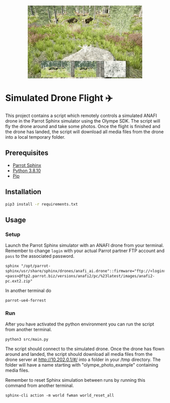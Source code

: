 <p align="center">
  <img src="/media/drone-flying.gif" alt="Drone taking off in simulator"/>
</p>


# Simulated Drone Flight ✈️

This project contains a script which remotely controls a simulated ANAFI drone in the Parrot Sphinx simulator using the Olympe SDK.  The script will fly the drone around and take some photos. Once the flight is finished and the drone has landed, the script will download all media files from the drone into a local temporary folder.

## Prerequisites

* [Parrot Sphinx](https://developer.parrot.com/docs/sphinx/)
* [Python 3.8.10](https://www.python.org/downloads/) 
* [Pip](https://pip.pypa.io/en/stable/cli/pip_download/)

## Installation


```sh 
pip3 install -r requirements.txt
```

## Usage

### Setup
Launch the Parrot Sphinx simulator with an ANAFI drone from your terminal. Remember to change ```login```  with your actual Parrot partner FTP account and ```pass``` to the associated password.
```
sphinx "/opt/parrot-sphinx/usr/share/sphinx/drones/anafi_ai.drone"::firmware="ftp://<login>:<pass>@ftp2.parrot.biz/versions/anafi2/pc/%23latest/images/anafi2-pc.ext2.zip"
```
In another terminal do
```
parrot-ue4-forrest
```
### Run
After you have activated the python environment you can run the script from another terminal.
```
python3 src/main.py
```
The script should connect to the simulated drone. Once the drone has flown around  and landed, the script should download all media files from the drone server at http://10.202.0.1/#/ into a folder in your /tmp directory. The folder will have a name starting with "olympe_photo_example" containing media files.

Remember to reset Sphinx simulation between runs by running this command from another terminal.
```
sphinx-cli action -m world fwman world_reset_all
```
